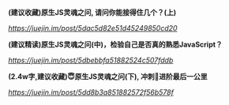 **(建议收藏)原生JS灵魂之问, 请问你能接得住几个？(上)**

*https://juejin.im/post/5dac5d82e51d45249850cd20*



**(建议精读)原生JS灵魂之问(中)，检验自己是否真的熟悉JavaScript？**

*https://juejin.im/post/5dbebbfa51882524c507fddb*



**(2.4w字,建议收藏)😇原生JS灵魂之问(下), 冲刺🚀进阶最后一公里**

*https://juejin.im/post/5dd8b3a851882572f56b578f*

